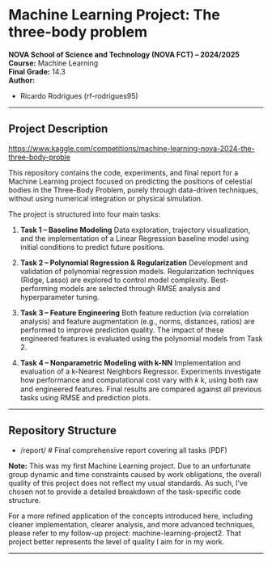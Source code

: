 # Machine Learning Project: The three-body problem  
**NOVA School of Science and Technology (NOVA FCT) – 2024/2025**  
**Course:** Machine Learning  
**Final Grade:** 14.3   
**Author:** 
  - Ricardo Rodrigues (rf-rodrigues95)
---

## Project Description

https://www.kaggle.com/competitions/machine-learning-nova-2024-the-three-body-proble

This repository contains the code, experiments, and final report for a Machine Learning project focused on predicting the positions of celestial bodies in the Three-Body Problem, purely through data-driven techniques, without using numerical integration or physical simulation.

The project is structured into four main tasks:

1. **Task 1 – Baseline Modeling**
Data exploration, trajectory visualization, and the implementation of a Linear Regression baseline model using initial conditions to predict future positions.

2. **Task 2 – Polynomial Regression & Regularization**
Development and validation of polynomial regression models. Regularization techniques (Ridge, Lasso) are explored to control model complexity. Best-performing models are selected through RMSE analysis and hyperparameter tuning.

3. **Task 3 – Feature Engineering**
Both feature reduction (via correlation analysis) and feature augmentation (e.g., norms, distances, ratios) are performed to improve prediction quality. The impact of these engineered features is evaluated using the polynomial models from Task 2.

4. **Task 4 – Nonparametric Modeling with k-NN**
Implementation and evaluation of a k-Nearest Neighbors Regressor. Experiments investigate how performance and computational cost vary with 
𝑘
k, using both raw and engineered features. Final results are compared against all previous tasks using RMSE and prediction plots.


---

## Repository Structure

- /report/ # Final comprehensive report covering all tasks (PDF)


**Note:** This was my first Machine Learning project. Due to an unfortunate group dynamic and time constraints caused by work obligations, the overall quality of this project does not reflect my usual standards. As such, I’ve chosen not to provide a detailed breakdown of the task-specific code structure.

For a more refined application of the concepts introduced here, including cleaner implementation, clearer analysis, and more advanced techniques, please refer to my follow-up project: machine-learning-project2. That project better represents the level of quality I aim for in my work.

---
